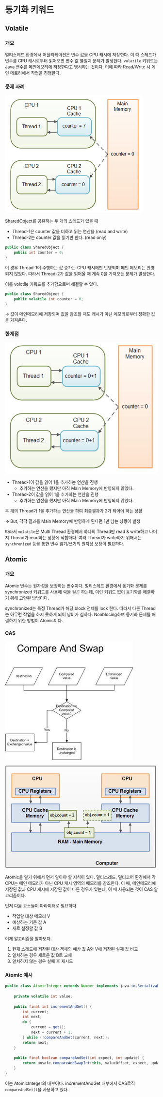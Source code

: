 # 동기화 키워드

## Volatile

### 개요

멀티스레드 환경에서 어플리케이션은 변수 값을 CPU 캐시에 저장한다. 이 때 스레드가 변수를 CPU 캐시로부터 읽어오면 변수 값 불일치 문제가 발생한다. `volatile` 키워드는 Java 변수를 메인메모리에 저장한다고 명시하는 것이다. 이에 따라 Read/Write 시 메인 메로리에서 작업을 진행한다.

### 문제 사례

![](img/synchronization-01.png)

SharedObject를 공유하는 두 개의 스레드가 있을 때

- Thread-1은 counter 값을 더하고 읽는 연산을 (read and write)
- Thread-2는 counter 값을 읽기만 한다. (read only)

```java
public class SharedObject {
    public int counter = 0;
}
```

이 경우 Thread-1이 수행하는 값 증가는 CPU 캐시에만 반영되며 메인 메모리는 반영되지 않았다. 따라서 Thread-2가 값을 읽어올 때 계속 0을 가져오는 문제가 발생한다.

이를 volotile 키워드를 추가함으로써 해결할 수 있다.

```java
public class SharedObject {
    public volatile int counter = 0;
}
```

→ 값이 메인메모리에 저장되며 값을 참조할 때도 캐시가 아닌 메모리로부터 정확한 값을 가져온다.

### 한계점

![](img/synchronization-02.png)

- Thread-1이 값을 읽어 1을 추가하는 연산을 진행
  - 추가하는 연산을 했지만 아직 Main Memory에 반영되지 않았다.
- Thread-2이 값을 읽어 1을 추가하는 연산을 진행
  - 추가하는 연산을 했지만 아직 Main Memory에 반영되지 않았다.

두 개의 Thread가 1을 추가하는 연산을 하여 최종결과가 2가 되어야 하는 상황

⇒ But, 각각 결과를 Main Memory에 반영하게 된다면 1만 남는 상황이 발생

따라서 `volatile`은 Multi Thread 환경에서 하나의 Thread만 read & write하고 나머지 Thread가 read하는 상황에 적합하다. 여러 Thread가 write하기 위해서는 `synchronized` 등을 통한 변수 읽기/쓰기의 원자성 보장이 필요하다.

## Atomic

### 개요

Atomic 변수는 원자성을 보장하는 변수이다. 멀티스레드 환경에서 동기화 문제를 synchronized 키워드를 사용해 락을 걸곤 하는데, 이런 키워드 없이 동기화를 해결하기 위해 고안된 방법이다.

synchronized는 특정 Thread가 해당 block 전체를 lock 한다. 따라서 다른 Thread는 아무런 작업을 하지 못하게 되어 낭비가 심하다. Nonblocing하며 동기화 문제를 해결하기 위한 방법이 Atomic이다.

### CAS

![](img/synchronization-03.png)

![](img/synchronization-04.png)

Atomic을 알기 위해서 먼저 알아야 할 지식이 있다. 멀티스레드, 멀티코어 환경에서 각 CPU는 메인 메모리가 아닌 CPU 캐시 영역의 메모리를 참조한다. 이 때, 메인메모리에 저장된 값과 CPU 캐시에 저장된 값이 다른 경우가 있는데, 이 때 사용되는 것이 CAS 알고리즘이다.

먼저 다음 요소들이 파라미터로 필요하다.

- 작업할 대상 메모리 V
- 예상하는 기존 값 A
- 새로 설정할 값 B

이제 알고리즘을 알아보자.

1. 현재 스레드에 저장된 대상 객체의 예상 값 A와 V에 저장된 실제 값 비교
2. 일치하는 경우 새로운 값 B로 교체
3. 일치하지 않는 경우 실패 후 재시도

### Atomic 예시

```java
public class AtomicInteger extends Number implements java.io.Serializable {

    private volatile int value;

    public final int incrementAndGet() {
        int current;
        int next;
        do {
            current = get();
            next = current + 1;
        } while (!compareAndSet(current, next));
        return next;
    }

    public final boolean compareAndSet(int expect, int update) {
        return unsafe.compareAndSwapInt(this, valueOffset, expect, update);
    }
}
```

이는 AtomicInteger의 내부이다. incrementAndGet 내부에서 CAS로직 `compareAndSet()`을 사용하고 있다.
